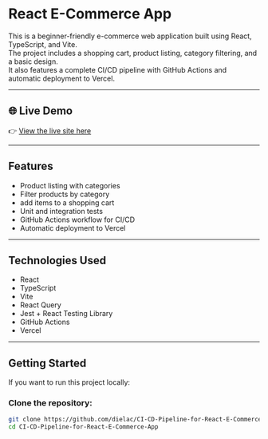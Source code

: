 # React E-Commerce App

This is a beginner-friendly e-commerce web application built using React, TypeScript, and Vite.  
The project includes a shopping cart, product listing, category filtering, and a basic design.  
It also features a complete CI/CD pipeline with GitHub Actions and automatic deployment to Vercel.

---

## 🌐 Live Demo

👉 [View the live site here](https://vercel.com/diela-camajs-projects/ci-cd-pipeline-for-react-e-commerce-app)

---

##  Features

- Product listing with categories
- Filter products by category
- add items to a shopping cart
- Unit and integration tests
- GitHub Actions workflow for CI/CD
- Automatic deployment to Vercel

---

##  Technologies Used

- React
- TypeScript
- Vite
- React Query
- Jest + React Testing Library
- GitHub Actions
- Vercel

---

##  Getting Started

If you want to run this project locally:

###  Clone the repository:
```bash
git clone https://github.com/dielac/CI-CD-Pipeline-for-React-E-Commerce-App.git
cd CI-CD-Pipeline-for-React-E-Commerce-App
